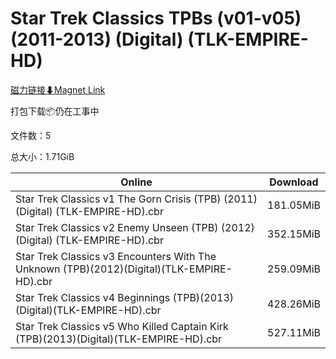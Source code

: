 # Star Trek Classics TPBs (v01-v05)(2011-2013) (Digital) (TLK-EMPIRE-HD)

[磁力链接⬇Magnet Link](magnet:?xt=urn:btih:f75871ed7746961ebb49f12fd42f3a7be961f88f&dn=Star%20Trek%20Classics%20TPBs%20%28v01-v05%29%282011-2013%29%20%28Digital%29%20%28TLK-EMPIRE-HD%29)

打包下载📦仍在工事中

文件数：5

总大小：1.71GiB

Online | Download
--- | ---
Star Trek Classics v1 The Gorn Crisis (TPB) (2011) (Digital) (TLK-EMPIRE-HD).cbr | 181.05MiB
Star Trek Classics v2 Enemy Unseen (TPB) (2012) (Digital) (TLK-EMPIRE-HD).cbr | 352.15MiB
Star Trek Classics v3 Encounters With The Unknown (TPB)(2012)(Digital)(TLK-EMPIRE-HD).cbr | 259.09MiB
Star Trek Classics v4 Beginnings (TPB)(2013)(Digital)(TLK-EMPIRE-HD).cbr | 428.26MiB
Star Trek Classics v5 Who Killed Captain Kirk (TPB)(2013)(Digital)(TLK-EMPIRE-HD).cbr | 527.11MiB